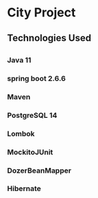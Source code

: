 # City Project

## Technologies Used

##
### Java 11
### spring boot 2.6.6
### Maven 
### PostgreSQL 14
### Lombok 
### MockitoJUnit
### DozerBeanMapper
### Hibernate

